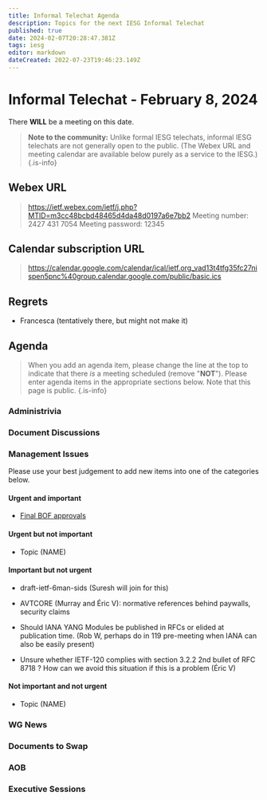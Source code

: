 ```yaml
---
title: Informal Telechat Agenda
description: Topics for the next IESG Informal Telechat
published: true
date: 2024-02-07T20:28:47.381Z
tags: iesg
editor: markdown
dateCreated: 2022-07-23T19:46:23.149Z
---
```


# Informal Telechat - February 8, 2024 

 There **WILL** be a meeting on this date.

> **Note to the community:** Unlike formal IESG telechats, informal IESG telechats are not generally open to the public. (The Webex URL and meeting calendar are available below purely as a service to the IESG.)
{.is-info}


## Webex URL

> https://ietf.webex.com/ietf/j.php?MTID=m3cc48bcbd48465d4da48d0197a6e7bb2
Meeting number: 2427 431 7054
Meeting password: 12345 

## Calendar subscription URL

> https://calendar.google.com/calendar/ical/ietf.org_vad13t4tfg35fc27nispen5pnc%40group.calendar.google.com/public/basic.ics


## Regrets

* Francesca (tentatively there, but might not make it)

## Agenda

> When you add an agenda item, please change the line at the top to indicate that there *is* a meeting scheduled (remove "**NOT**"). Please enter agenda items in the appropriate sections below.
Note that this page is public.
{.is-info}

### Administrivia

### Document Discussions

### Management Issues

Please use your best judgement to add new items into one of the categories below.

#### Urgent and important

* [Final BOF approvals](https://datatracker.ietf.org/doc/bof-requests)

#### Urgent but not important

* Topic (NAME)

#### Important but not urgent

* draft-ietf-6man-sids (Suresh will join for this)

* AVTCORE (Murray and Éric V): normative references behind paywalls, security claims

* Should IANA YANG Modules be published in RFCs or elided at publication time. (Rob W, perhaps do in 119 pre-meeting when IANA can also be easily present)

* Unsure whether IETF-120 complies with section 3.2.2 2nd bullet of RFC 8718 ? How can we avoid this situation if this is a problem (Éric V)

#### Not important and not urgent

* Topic (NAME)

### WG News 

### Documents to Swap 

### AOB

### Executive Sessions

